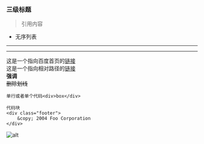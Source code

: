 ### 三级标题
> 引用内容
* 无序列表
***
---
这是一个指向百度首页的[链接](http://www.baidu.com)  
这是一个指向相对路径的[链接](jd.jpg)  
**强调**  
~~删除划线~~  

`单行或者单个代码<div>box</div>`    

    代码块
    <div class="footer">
        &copy; 2004 Foo Corporation
    </div>



![alt](jd-top.png "title")